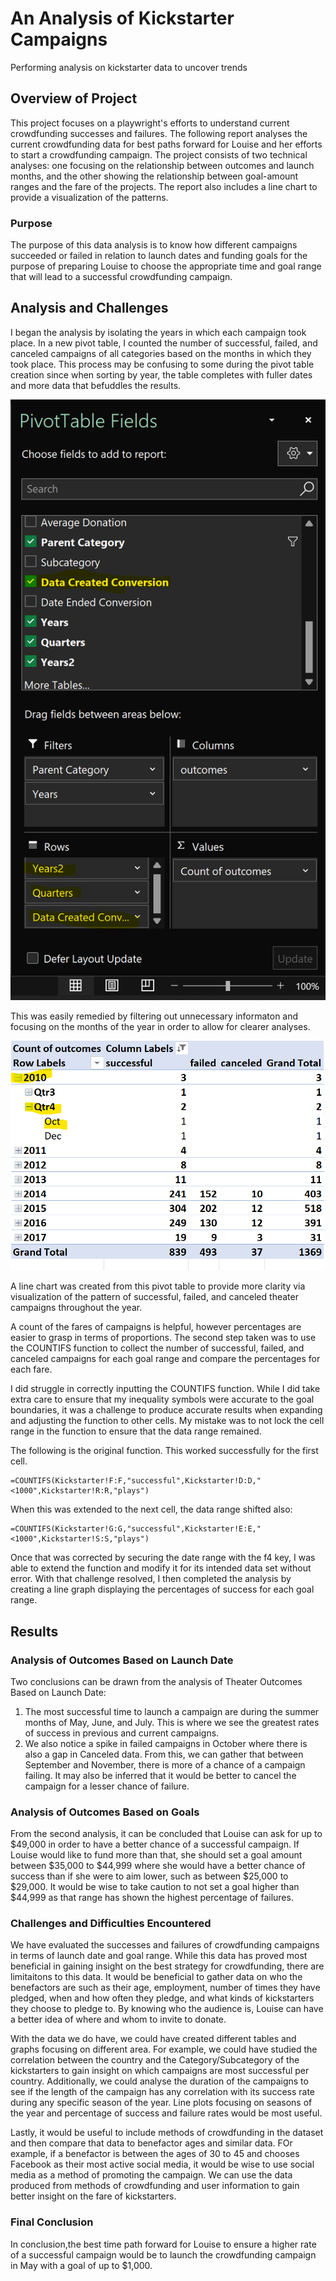 # An Analysis of Kickstarter Campaigns
Performing analysis on kickstarter data to uncover trends
## Overview of Project
This project focuses on a playwright's efforts to understand current crowdfunding successes and failures. The following report analyses the current crowdfunding data for best paths forward for Louise and her efforts to start a crowdfunding campaign. The project consists of two technical analyses: one focusing on the relationship between outcomes and launch months, and the other showing the relationship between goal-amount ranges and the fare of the projects. The report also includes a line chart to provide a visualization of the patterns. 
### Purpose
The purpose of this data analysis is to know how different campaigns succeeded or failed in relation to launch dates and funding goals for the purpose of preparing Louise to choose the appropriate time and goal range that will lead to a successful crowdfunding campaign.
## Analysis and Challenges
I began the analysis by isolating the years in which each campaign took place. In a new pivot table, I counted the number of successful, failed, and canceled campaigns of all categories based on the months in which they took place. This process may be confusing to some during the pivot table creation since when sorting by year, the table completes with fuller dates and more data that befuddles the results. 

![Pivot Table Fields](Outcomes_vs_LaunchDate_PivotFields.png)

This was easily remedied by filtering out unnecessary informaton and focusing on the months of the year in order to allow for clearer analyses.

![Pivot Table Results](Outcovers_vs_LD_PivotChart.png)
 
A line chart was created from this pivot table to provide more clarity via visualization of the pattern of successful, failed, and canceled theater campaigns throughout the year.

A count of the fares of campaigns is helpful, however percentages are easier to grasp in terms of proportions. The second step taken was to use the COUNTIFS function to collect the number of successful, failed, and canceled campaigns for each goal range and compare the percentages for each fare. 

I did struggle in correctly inputting the COUNTIFS function. While I did take extra care to ensure that my inequality symbols were accurate to the goal boundaries, it was a challenge to produce accurate results when expanding and adjusting the function to other cells. My mistake was to not lock the cell range in the function to ensure that the data range remained.

The following is the original function. This worked successfully for the first cell.
```
=COUNTIFS(Kickstarter!F:F,"successful",Kickstarter!D:D,"<1000",Kickstarter!R:R,"plays")
```
When this was extended to the next cell, the data range shifted also:
```
=COUNTIFS(Kickstarter!G:G,"successful",Kickstarter!E:E,"<1000",Kickstarter!S:S,"plays")
```
Once that was corrected by securing the date range with the f4 key, I was able to extend the function and modify it for its intended data set without error. With that challenge resolved, I then completed the analysis by creating a line graph displaying the percentages of success for each goal range.
## Results
### Analysis of Outcomes Based on Launch Date
Two conclusions can be drawn from the analysis of Theater Outcomes Based on Launch Date: 
1. The most successful time to launch a campaign are during the summer months of May, June, and July. This is where we see the greatest rates of success in previous and current campaigns.
2. We also notice a spike in failed campaigns in October where there is also a gap in Canceled data. From this, we can gather that between September and November, there is more of a chance of a campaign failing. It may also be inferred that it would be better to cancel the campaign for a lesser chance of failure.
### Analysis of Outcomes Based on Goals
From the second analysis, it can be concluded that Louise can ask for up to $49,000 in order to have a better chance of a successful campaign. If Louise would like to fund more than that, she should set a goal amount between $35,000 to $44,999 where she would have a better chance of success than if she were to aim lower, such as between $25,000 to $29,000. It would be wise to take caution to not set a goal higher than $44,999 as that range has shown the highest percentage of failures.
### Challenges and Difficulties Encountered
We have evaluated the successes and failures of crowdfunding campaigns in terms of launch date and goal range. While this data has proved most beneficial in gaining insight on the best strategy for crowdfunding, there are limitaitons to this data. It would be beneficial to gather data on who the benefactors are such as their age, employment, number of times they have pledged, when and how often they pledge, and what kinds of kickstarters they choose to pledge to. By knowing who the audience is, Louise can have a better idea of where and whom to invite to donate. 

With the data we do have, we could have created different tables and graphs focusing on different area. For example, we could have studied the correlation between the country and the Category/Subcategory of the kickstarters to gain insight on which campaigns are most successful per country. Additionally, we could analyse the duration of the campaigns to see if the length of the campaign has any correlation with its success rate during any specific season of the year. Line plots focusing on seasons of the year and percentage of success and failure rates would be most useful. 

Lastly, it would be useful to include methods of crowdfunding in the dataset and then compare that data to benefactor ages and similar data. FOr example, if a benefactor is between the ages of 30 to 45 and chooses Facebook as their most active social media, it would be wise to use social media as a method of promoting the campaign. We can use the data produced from methods of crowdfunding and user information to gain better insight on the fare of kickstarters.
### Final Conclusion
In conclusion,the best time path forward  for Louise to ensure a higher rate of a successful campaign would be to launch the crowdfunding campaign in May with a goal of up to $1,000. 